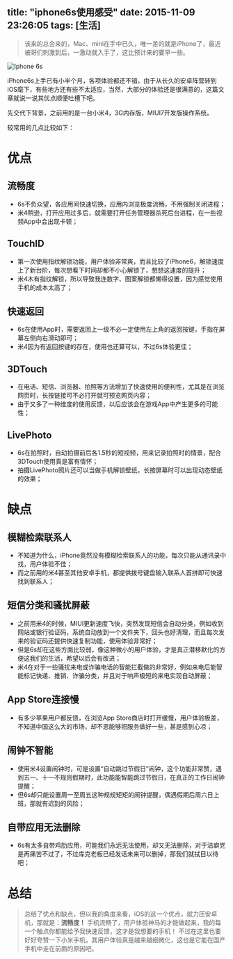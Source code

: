 title: "iphone6s使用感受"
date: 2015-11-09 23:26:05
tags: [生活]
---

> 该来的总会来的，Mac、mini在手中已久，唯一差的就是iPhone了，最近被哥们刺激到后，一激动就入手了，这比预计来的要早一些。

![Iphone 6s](https://kaito-blog-1253469779.cos.ap-beijing.myqcloud.com/6s.png)

iPhone6s上手已有小半个月，各项体验都还不错。由于从长久的安卓阵营转到iOS麾下，有些地方还有些不太适应，当然，大部分的体验还是很满意的，这篇文章就说一说其优点顺便吐槽下吧。

先交代下背景，之前用的是一台小米4，3G内存版，MIUI7开发版操作系统。

较常用的几点比较如下：

# 优点

## 流畅度

- 6s不负众望，各应用间快速切换，应用内浏览极度流畅，不用强制关闭进程；
- 米4稍逊，打开应用过多后，就需要打开任务管理器杀死后台进程，在一些视频App中会出现卡顿；

## TouchID

- 第一次使用指纹解锁功能，用户体验非常爽，而且比较了iPhone6，解锁速度上了新台阶，每次想看下时间却都不小心解锁了，想想这速度的提升；
- 米4木有指纹解锁，所以导致我连数字、图案解锁都懒得设置，因为感觉使用手机的成本太高了；

## 快速返回

- 6s在使用App时，需要返回上一级不必一定使用左上角的返回按键，手指在屏幕左侧向右滑动即可；
- 米4因为有返回按键的存在，使用也还算可以，不过6s体验更佳；

## 3DTouch

- 在电话、短信、浏览器、拍照等方法增加了快速使用的便利性，尤其是在浏览网页时，长按链接可不必打开就可预览网页内容；
- 由于又多了一种维度的使用反馈，以后应该会在游戏App中产生更多的可能性；

## LivePhoto

- 6s在拍照时，自动拍摄前后各1.5秒的短视频，用来记录拍照时的情景，配合3DTouch使用真是富有情怀；
- 拍摄LivePhoto照片还可以当做手机解锁壁纸，长按屏幕时可以出现动态壁纸的效果；

<!-- more -->

# 缺点

## 模糊检索联系人

- 不知道为什么，iPhone竟然没有模糊检索联系人的功能，每次只能从通讯录中找，用户体验不佳；
- 而之前用的米4甚至其他安卓手机，都提供拨号键盘输入联系人首拼即可快速找到联系人；

## 短信分类和骚扰屏蔽

- 之前用米4的时候，MIUI更新速度飞快，突然发现短信会自动分类，例如收到网站或银行验证码，系统自动放到一个文件夹下，回头也好清理，而且每次发来的验证码还提供快速复制功能，使用体验非常好；
- 但是6s却在这些方面比较弱，像这种微小的用户体验，才是真正潜移默化的方便这我们的生活，希望以后会有改进；
- 米4在对于一些骚扰来电或诈骗电话的智能拦截做的非常好，例如来电后能智能标记快递、推销、诈骗分类，并且对于响声极短的来电实现自动屏蔽；

## App Store连接慢

- 有多少苹果用户都反馈，在浏览App Store商店时打开缓慢，用户体验极差，不知道中国这么大的市场，却不恩能够把服务做好一些，甚是感到心凉；

## 闹钟不智能

- 使用米4设置闹钟时，可是设置“自动跳过节假日”闹钟，这个功能非常赞，遇到五一、十一不规则假期时，此功能能智能跳过节假日，在真正的工作日闹钟提醒；
- 但6s却只能设置周一至周五这种规规矩矩的闹钟提醒，偶遇假期后周六日上班，那就有迟到的风险；

## 自带应用无法删除

- 6s有太多自带鸡肋应用，可能我们永远无法使用，却又无法删除，对于洁癖党是再痛苦不过了，不过库克老板已经发话未来可以删掉，那我们就拭目以待吧；

# 总结

> 总结了优点和缺点，但以我的角度来看，iOS的这一个优点，就力压安卓机，那就是：**流畅度！**
> 手机流畅了，用户体验神马的才能做起来，我的每一个触点你都能给予我快速反馈，这才是我想要的手机！
> 不过在这里也要好好夸赞一下小米手机，其用户体验真是越来越细微化，这也是它能在国产手机中走在前面的原因吧。





